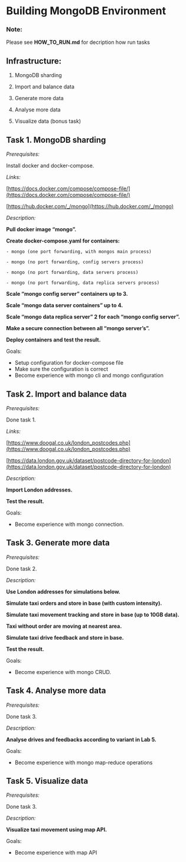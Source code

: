 # Building MongoDB Environment

### Note:
Please see **HOW_TO_RUN.md** for decription how run tasks

 ## Infrastructure:


1. MongoDB sharding


2. Import and balance data


3. Generate more data


4. Analyse more data


5. Visualize data (bonus task)


## Task 1. MongoDB sharding

_Prerequisites:_

Install docker and docker-compose.

_Links:_

[https://docs.docker.com/compose/compose-file/](https://docs.docker.com/compose/compose-file/)

[https://hub.docker.com/_/mongo](https://hub.docker.com/_/mongo)

_Description:_

**Pull docker image “mongo”.**

**Create docker-compose.yaml for containers:**


    - mongo (one port forwarding, with mongos main process)

    - mongo (no port forwarding, config servers process)

    - mongo (no port forwarding, data servers process)

    - mongo (no port forwarding, data replica servers process)

**Scale “mongo config server” containers up to 3.**

**Scale “mongo data server containers” up to 4.**

**Scale “mongo data replica server” 2 for each “mongo config server”.**

**Make a secure connection between all “mongo server’s”.**


**Deploy containers and test the result.**

Goals:



* Setup configuration for docker-compose file
* Make sure the configuration is correct
* Become experience with mongo cli and mongo configuration


## Task 2. Import and balance data

_Prerequisites:_

Done task 1.

_Links:_

[https://www.doogal.co.uk/london_postcodes.php](https://www.doogal.co.uk/london_postcodes.php)

[https://data.london.gov.uk/dataset/postcode-directory-for-london](https://data.london.gov.uk/dataset/postcode-directory-for-london)

_Description:_

**Import London addresses.**


**Test the result.**

Goals:



* Become experience with mongo connection.


## Task 3. Generate more data

_Prerequisites:_

Done task 2.

_Description:_

**Use London addresses for simulations below.**

**Simulate taxi orders and store in base (with custom intensity).**

**Simulate taxi movement tracking and store in base (up to 10GB data).**

**Taxi without order are moving at nearest area.**

**Simulate taxi drive feedback and store in base.**


  **Test the result.**

Goals:



* Become experience with mongo CRUD.


## Task 4. Analyse more data

_Prerequisites:_

Done task 3.

_Description:_


  **Analyse drives and feedbacks according to variant in Lab 5.**

Goals:



* Become experience with mongo map-reduce operations


## Task 5. Visualize data

_Prerequisites:_

Done task 3.

_Description:_


  **Visualize taxi movement using map API.**

Goals:



* Become experience with map API

